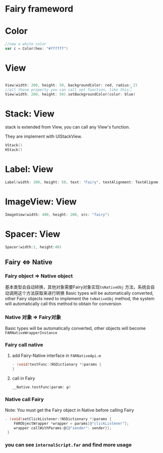
# Fairy frameword


# Color

```swift
//new a white color
var c = Color(hex: "#ffffff")
```

# View

```swift

View(width: 200, height: 50, backgroundColor: red, radius: 2)
//all those property you can call set function, like this👇
View(width: 200, height: 50).setBackgroundColor(color: blue)

```

# Stack: View

stack is extended from View, you can call any View's function.

They are implement with UIStackView.

```swift
VStack()
HStack()
```

# Label: View

```swift
Label(width: 200, height: 50, text: "Fairy", textAlignment: TextAlignmentCenter, textColor: red, bold:1, textSize: 18)
```

# ImageView: View

```swift
ImageView(width: 400, height: 200, src: "fairy")
```

# Spacer: View

```swift
Spacer(width:1, height:40)
```

## Fairy <=> Native 

### Fairy object => Native object

基本类型会自动转换，其他对象需要Fairy对象实现```toNativeObj``` 方法，系统会自动调用这个方法获取来进行转换
Basic types will be automatically converted, other Fairy objects need to implement the ```toNativeObj``` method, the system will automatically call this method to obtain for conversion

### Native 对象 => Fairy对象

Basic types will be automatically converted, other objects will become ```FARNativeWrapperInstance```

### Fairy call native

1. add Fairy-Native interface in ```FARNativeApi.m```

   ```objective-c
   - (void)testFunc:(NSDictionary *)params {
   }
   ```

   

2. call in Fairy

   ```swift
   __Native.testFunc(param: p)
   ```

### Native call Fairy

Note: You must get the Fairy object in Native before calling Fairy

```objective-c
- (void)setClickListener:(NSDictionary *)params {
    FARObjectWrapper *wrapper = params[@"clickListener"];
    wrapper callWithParams:@{@"sender": sender}];
 }
```

### you can see ```internalScript.far``` and find more usage